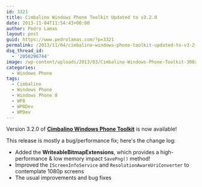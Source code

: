 ```yaml
---
id: 3321
title: Cimbalino Windows Phone Toolkit Updated to v3.2.0
date: 2013-11-04T11:54:43+00:00
author: Pedro Lamas
layout: post
guid: https://www.pedrolamas.com/?p=3321
permalink: /2013/11/04/cimbalino-windows-phone-toolkit-updated-to-v3-2-0/
dsq_thread_id:
  - '2050296744'
image: /wp-content/uploads/2013/03/Cimbalino-Windows-Phone-Toolkit-300x270.png
categories:
  - Windows Phone
tags:
  - Cimbalino
  - Windows Phone
  - Windows Phone 8
  - WP8
  - WP8Dev
  - WPDev
---
```


Version 3.2.0 of [**Cimbalino Windows Phone Toolkit**](http://cimbalino.org) is now available!

This release is mostly a bug/performance fix; here's the change log:

- Added the **WriteableBitmapExtensions**, which provides a high-performance & low memory impact `SavePng()` method!
- Improved the `IScreenInfoService` and `ResolutionAwareUriConverter` to contemplate 1080p screens
- The usual improvements and bug fixes
